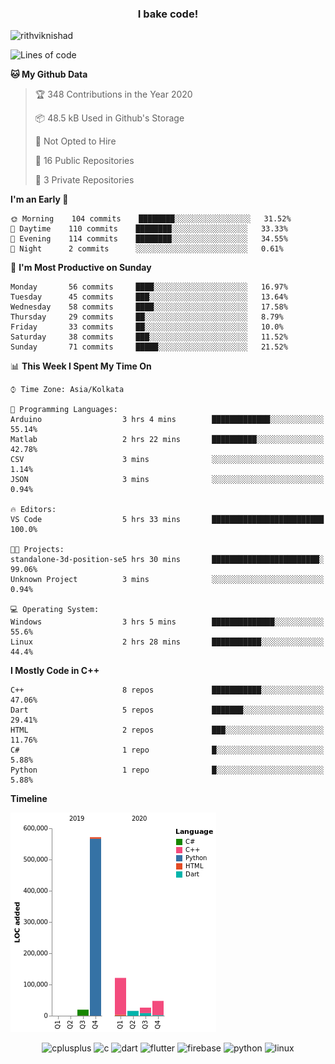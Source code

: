 <h3 align="center">I bake code!</h3>

<p align="left"> <img src="https://komarev.com/ghpvc/?username=rithviknishad" alt="rithviknishad" /> </p>

<!--START_SECTION:waka-->
![Lines of code](https://img.shields.io/badge/From%20Hello%20World%20I%27ve%20Written-23.3%20million%20lines%20of%20code-blue)

**🐱 My Github Data** 

> 🏆 348 Contributions in the Year 2020
 > 
> 📦 48.5 kB Used in Github's Storage 
 > 
> 🚫 Not Opted to Hire
 > 
> 📜 16 Public Repositories
 > 
> 🔑 3 Private Repositories 

**I'm an Early 🐤** 

```text
🌞 Morning    104 commits    ████████░░░░░░░░░░░░░░░░░   31.52% 
🌆 Daytime    110 commits    ████████░░░░░░░░░░░░░░░░░   33.33% 
🌃 Evening    114 commits    ████████░░░░░░░░░░░░░░░░░   34.55% 
🌙 Night      2 commits      ░░░░░░░░░░░░░░░░░░░░░░░░░   0.61%

```
📅 **I'm Most Productive on Sunday** 

```text
Monday       56 commits     ████░░░░░░░░░░░░░░░░░░░░░   16.97% 
Tuesday      45 commits     ███░░░░░░░░░░░░░░░░░░░░░░   13.64% 
Wednesday    58 commits     ████░░░░░░░░░░░░░░░░░░░░░   17.58% 
Thursday     29 commits     ██░░░░░░░░░░░░░░░░░░░░░░░   8.79% 
Friday       33 commits     ██░░░░░░░░░░░░░░░░░░░░░░░   10.0% 
Saturday     38 commits     ███░░░░░░░░░░░░░░░░░░░░░░   11.52% 
Sunday       71 commits     █████░░░░░░░░░░░░░░░░░░░░   21.52%

```


📊 **This Week I Spent My Time On** 

```text
⌚︎ Time Zone: Asia/Kolkata

💬 Programming Languages: 
Arduino                  3 hrs 4 mins        █████████████░░░░░░░░░░░░   55.14% 
Matlab                   2 hrs 22 mins       ██████████░░░░░░░░░░░░░░░   42.78% 
CSV                      3 mins              ░░░░░░░░░░░░░░░░░░░░░░░░░   1.14% 
JSON                     3 mins              ░░░░░░░░░░░░░░░░░░░░░░░░░   0.94%

🔥 Editors: 
VS Code                  5 hrs 33 mins       █████████████████████████   100.0%

🐱‍💻 Projects: 
standalone-3d-position-se5 hrs 30 mins       ████████████████████████░   99.06% 
Unknown Project          3 mins              ░░░░░░░░░░░░░░░░░░░░░░░░░   0.94%

💻 Operating System: 
Windows                  3 hrs 5 mins        ██████████████░░░░░░░░░░░   55.6% 
Linux                    2 hrs 28 mins       ███████████░░░░░░░░░░░░░░   44.4%

```

**I Mostly Code in C++** 

```text
C++                      8 repos             ███████████░░░░░░░░░░░░░░   47.06% 
Dart                     5 repos             ███████░░░░░░░░░░░░░░░░░░   29.41% 
HTML                     2 repos             ███░░░░░░░░░░░░░░░░░░░░░░   11.76% 
C#                       1 repo              █░░░░░░░░░░░░░░░░░░░░░░░░   5.88% 
Python                   1 repo              █░░░░░░░░░░░░░░░░░░░░░░░░   5.88%

```


**Timeline**

![Chart not found](https://github.com/rithviknishad/rithviknishad/blob/master/charts/bar_graph.png) 


<!--END_SECTION:waka-->

<p align="center">
  <img src="https://devicons.github.io/devicon/devicon.git/icons/cplusplus/cplusplus-original.svg" alt="cplusplus" width="30" height="30"/>
  <img src="https://devicons.github.io/devicon/devicon.git/icons/c/c-original.svg" alt="c" width="30" height="30"/>
  <img src="https://www.vectorlogo.zone/logos/dartlang/dartlang-icon.svg" alt="dart" width="30" height="30"/>
  <img src="https://www.vectorlogo.zone/logos/flutterio/flutterio-icon.svg" alt="flutter" width="30" height="30"/> 
  <img src="https://www.vectorlogo.zone/logos/firebase/firebase-icon.svg" alt="firebase" width="30" height="30"/> 
  <img src="https://devicons.github.io/devicon/devicon.git/icons/python/python-original.svg" alt="python" width="30" height="30"/> 
  <img src="https://devicons.github.io/devicon/devicon.git/icons/linux/linux-original.svg" alt="linux" width="30" height="30"/> 
</p>
